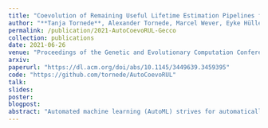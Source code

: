 ```yaml
---
title: "Coevolution of Remaining Useful Lifetime Estimation Pipelines for Automated Predictive Maintenance"
author: "**Tanja Tornede**, Alexander Tornede, Marcel Wever, Eyke Hüllermeier"
permalink: /publication/2021-AutoCoevoRUL-Gecco
collection: publications
date: 2021-06-26
venue: "Proceedings of the Genetic and Evolutionary Computation Conference (GECCO'21)"
arxiv: 
paperurl: "https://dl.acm.org/doi/abs/10.1145/3449639.3459395"
code: "https://github.com/tornede/AutoCoevoRUL"
talk: 
slides: 
poster: 
blogpost: 
abstract: "Automated machine learning (AutoML) strives for automatically constructing and configuring compositions of machine learning algorithms, called pipelines, with the goal to optimize a suitable performance measure on a concrete learning task. So far, most AutoML tools are focused on standard problem classes, such as classification and regression. In the field of predictive maintenance, especially the estimation of remaining useful lifetime (RUL), the task of AutoML becomes more complex. In particular, a good feature representation for multivariate sensor data is essential to achieve good performance. Due to the need for methods generating feature representations, the search space of candidate pipelines enlarges. Moreover, the runtime of a single pipeline increases substantially. In this paper, we tackle these problems by partitioning the search space into two sub-spaces, one for feature extraction methods and one for regression methods, and employ cooperative coevolution for searching a good combination. Thereby, we benefit from the fact that the generated feature representations can be cached, whence the evaluation of multiple regressors based on the same feature representation speeds up, allowing the evaluation of more candidate pipelines. Experimentally, we show that our coevolutionary strategy performs superior to the baselines."
---
```

